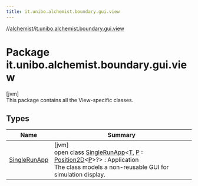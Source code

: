 ```yaml
---
title: it.unibo.alchemist.boundary.gui.view
---
```

//[alchemist](../../index.html)/[it.unibo.alchemist.boundary.gui.view](index.html)



# Package it.unibo.alchemist.boundary.gui.view



[jvm]\
This package contains all the View-specific classes.



## Types


| Name | Summary |
|---|---|
| [SingleRunApp](-single-run-app/index.html) | [jvm]<br>open class [SingleRunApp](-single-run-app/index.html)<[T](-single-run-app/index.html), [P](-single-run-app/index.html) : [Position2D](../it.unibo.alchemist.model.interfaces/-position2-d/index.html)<[P](../it.unibo.alchemist.boundary.interfaces/-draw-command/index.html)>?> : Application<br>The class models a non-reusable GUI for simulation display. |

